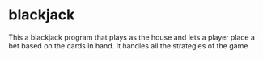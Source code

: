 # blackjack

This a blackjack program that plays as the house and lets a player place a bet based on the cards in hand. It handles all the strategies of the game
